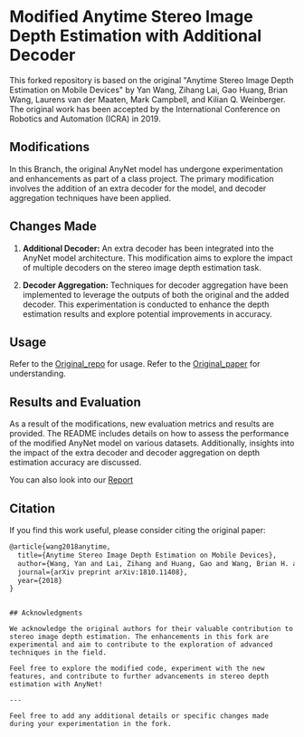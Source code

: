 # Modified Anytime Stereo Image Depth Estimation with Additional Decoder

This forked repository is based on the original "Anytime Stereo Image Depth Estimation on Mobile Devices" by Yan Wang, Zihang Lai, Gao Huang, Brian Wang, Laurens van der Maaten, Mark Campbell, and Kilian Q. Weinberger. The original work has been accepted by the International Conference on Robotics and Automation (ICRA) in 2019.

## Modifications

In this Branch, the original AnyNet model has undergone experimentation and enhancements as part of a class project. The primary modification involves the addition of an extra decoder for the model, and decoder aggregation techniques have been applied.

## Changes Made

1. **Additional Decoder:**
   An extra decoder has been integrated into the AnyNet model architecture. This modification aims to explore the impact of multiple decoders on the stereo image depth estimation task.

2. **Decoder Aggregation:**
   Techniques for decoder aggregation have been implemented to leverage the outputs of both the original and the added decoder. This experimentation is conducted to enhance the depth estimation results and explore potential improvements in accuracy.

## Usage
Refer to the [Original_repo](https://github.com/mileyan/AnyNet) for usage.
Refer to the [Original_paper](https://arxiv.org/abs/1810.11408) for understanding.

## Results and Evaluation

As a result of the modifications, new evaluation metrics and results are provided. The README includes details on how to assess the performance of the modified AnyNet model on various datasets. Additionally, insights into the impact of the extra decoder and decoder aggregation on depth estimation accuracy are discussed.

You can also look into our [Report](AnyNet\Anytime_Stereo_Image_Depth_Estimation_TEAM14_Akshara_Anirudh_Nivina_Roop-2.pdf)


## Citation

If you find this work useful, please consider citing the original paper:

```latex
@article{wang2018anytime,
  title={Anytime Stereo Image Depth Estimation on Mobile Devices},
  author={Wang, Yan and Lai, Zihang and Huang, Gao and Wang, Brian H. and Van Der Maaten, Laurens and Campbell, Mark and Weinberger, Kilian Q},
  journal={arXiv preprint arXiv:1810.11408},
  year={2018}
}
```
````

## Acknowledgments

We acknowledge the original authors for their valuable contribution to stereo image depth estimation. The enhancements in this fork are experimental and aim to contribute to the exploration of advanced techniques in the field.

Feel free to explore the modified code, experiment with the new features, and contribute to further advancements in stereo depth estimation with AnyNet!

---

Feel free to add any additional details or specific changes made during your experimentation in the fork.
